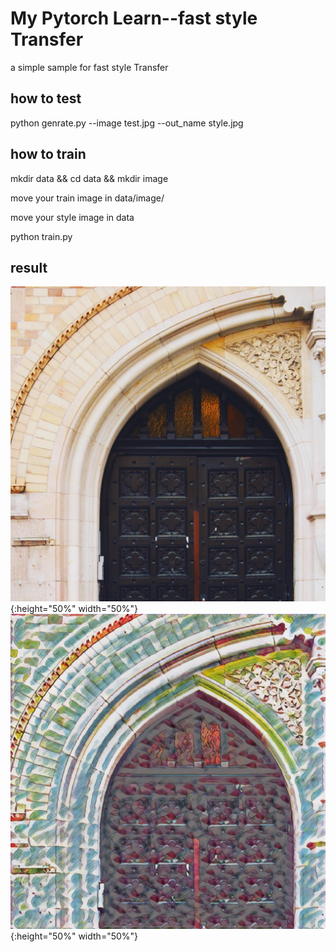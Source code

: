 # My Pytorch Learn--fast style Transfer

a simple sample for fast style Transfer

## how to test

python genrate.py --image test.jpg --out_name style.jpg
## how to train 
mkdir data && cd data && mkdir image

move your train image in data/image/

move your style image in data

python train.py

## result

![原始图 -w500](image/amber.jpg){:height="50%" width="50%"} ![效果图 -w500](image/pre3.jpg){:height="50%" width="50%"}